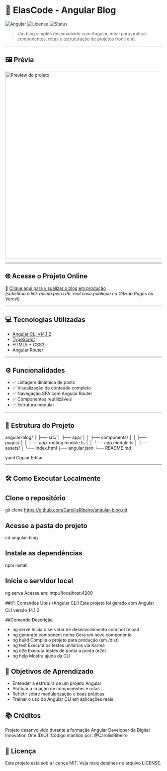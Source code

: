 # 🚀 ElasCode - Angular Blog

![Angular](https://img.shields.io/badge/Angular-14.1.2-red?logo=angular)
![License](https://img.shields.io/badge/license-MIT-green)
![Status](https://img.shields.io/badge/status-em%20desenvolvimento-yellow)

> Um blog simples desenvolvido com Angular, ideal para praticar componentes, rotas e estruturação de projetos front-end.

---

## 🖼️ Prévia

<img src="https://github.com/user-attachments/assets/cae8836d-c691-42fc-898f-74e119aa3900" alt="Preview do projeto" width="600"/>



---

## 🌐 Acesse o Projeto Online

🔗 [Clique aqui para visualizar o blog em produção](https://caroliisribeiro.github.io/angular-blog)  
_(substitua o link acima pelo URL real caso publique no GitHub Pages ou Vercel)_

---

## 💻 Tecnologias Utilizadas

- [Angular CLI v14.1.2](https://angular.io/cli)
- [TypeScript](https://www.typescriptlang.org/)
- HTML5 + CSS3
- Angular Router

---

## ⚙️ Funcionalidades

- ✅ Listagem dinâmica de posts
- ✅ Visualização de conteúdo completo
- ✅ Navegação SPA com Angular Router
- ✅ Componentes reutilizáveis
- ✅ Estrutura modular

---

## 📁 Estrutura do Projeto

angular-blog/ │ ├── src/ │ ├── app/ │ │ ├── components/ │ │ ├── pages/ │ │ ├── app-routing.module.ts │ │ └── app.module.ts │ ├── assets/ │ └── index.html ├── angular.json └── README.md

yaml
Copiar
Editar

---

## 🛠️ Como Executar Localmente

## Clone o repositório
git clone https://github.com/CaroliisRibeiro/angular-blog.git

## Acesse a pasta do projeto
cd angular-blog

## Instale as dependências
npm install

## Inicie o servidor local
ng serve
Acesse em: http://localhost:4200

##📦 Comandos Úteis (Angular CLI)
Este projeto foi gerado com Angular CLI versão 14.1.2.

##Comando	Descrição
- ng serve	Inicia o servidor de desenvolvimento com hot reload
- ng generate component nome	Gera um novo componente
- ng build	Compila o projeto para produção (em /dist)
- ng test	Executa os testes unitários via Karma
- ng e2e	Executa testes de ponta a ponta (e2e)
- ng help	Mostra ajuda da CLI

## 🎯 Objetivos de Aprendizado
- Entender a estrutura de um projeto Angular
- Praticar a criação de componentes e rotas
- Refletir sobre modularização e boas práticas
- Treinar o uso do Angular CLI em aplicações reais

## 📚 Créditos
Projeto desenvolvido durante a formação Angular Developer da Digital Innovation One (DIO).
Código mantido por: @CaroliisRibeiro

## 📝 Licença
Este projeto está sob a licença MIT. Veja mais detalhes no arquivo LICENSE.

